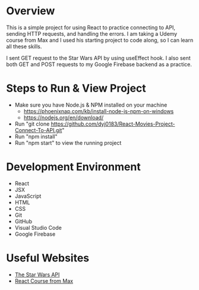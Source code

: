 # Overview

This is a simple project for using React to practice connecting to API, sending HTTP requests, and handling the errors. I am taking a Udemy course from Max and I used his starting project to code along, so I can learn all these skills.

I sent GET request to the Star Wars API by using useEffect hook. I also sent both GET and POST requests to my Google Firebase backend as a practice.  
<!-- 
[Software Demo Video](https://youtu.be/yijynkr9l0E) -->

# Steps to Run & View Project

* Make sure you have Node.js & NPM installed on your machine
    * https://phoenixnap.com/kb/install-node-js-npm-on-windows
    * https://nodejs.org/en/download/ 
* Run "git clone https://github.com/dyj0183/React-Movies-Project-Connect-To-API.git"
* Run "npm install"
* Run "npm start" to view the running project

# Development Environment

* React
* JSX
* JavaScript
* HTML
* CSS
* Git
* GitHub
* Visual Studio Code
* Google Firebase

# Useful Websites

* [The Star Wars API](https://swapi.dev/)
* [React Course from Max](https://www.udemy.com/course/react-the-complete-guide-incl-redux/)

